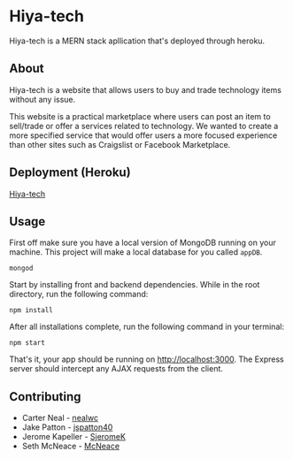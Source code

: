 # Hiya-tech

Hiya-tech is a MERN stack apllication that's deployed through heroku.

## About

Hiya-tech is a website that allows users to buy and trade technology items without any issue. 

This website is a practical marketplace where users can post an item to sell/trade or offer a services related to technology. We wanted to create a more specified service that would offer users a more focused experience than other sites such as Craigslist or Facebook Marketplace. 

## Deployment (Heroku)

[Hiya-tech](https://hiya-tech.herokuapp.com/)

## Usage

First off make sure you have a local version of MongoDB running on your machine. This project will make a local database for you called `appDB`.

```
mongod
```

Start by installing front and backend dependencies. While in the root directory, run the following command:

```
npm install
```

After all installations complete, run the following command in your terminal:

```
npm start
```

That's it, your app should be running on <http://localhost:3000>. The Express server should intercept any AJAX requests from the client.

## Contributing
- Carter Neal - [nealwc](https://github.com/nealwc)
- Jake Patton - [jspatton40](https://github.com/jspatton40)
- Jerome Kapeller - [SjeromeK](https://github.com/SjeromeK)
- Seth McNeace - [McNeace](https://github.com/McNeace)
